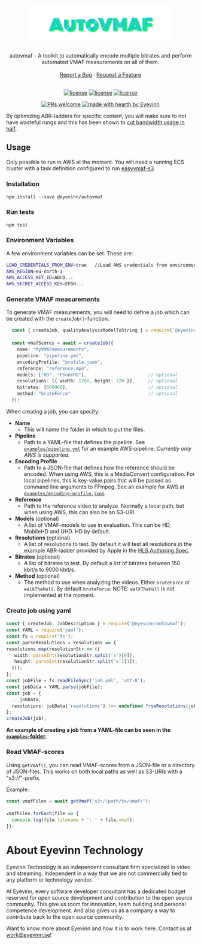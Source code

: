 <h1 align="center">
  <a href="https://github.com/eyevinn/autovmaf">
    <img src="https://raw.githubusercontent.com/Eyevinn/autovmaf/main/AutoVMAF.svg" alt="Logo" height="100">
  </a>
</h1>

<div align="center">
  autovmaf - A toolkit to automatically encode multiple bitrates and perform automated VMAF measurements on all of them. 
  <br />
  <br />
  <a href="https://github.com/eyevinn/autovmaf/issues/new?assignees=&labels=bug&template=01_BUG_REPORT.md&title=bug%3A+">Report a Bug</a>
  ·
  <a href="https://github.com/eyevinn/autovmaf/issues/new?assignees=&labels=enhancement&template=02_FEATURE_REQUEST.md&title=feat%3A+">Request a Feature</a>
</div>

<div align="center">
<br />

[![license](https://img.shields.io/npm/v/@eyevinn/autovmaf?style=flat-square)](https://www.npmjs.com/package/@eyevinn/autovmaf)
[![license](https://img.shields.io/github/v/release/Eyevinn/autovmaf?style=flat-square)](https://github.com/Eyevinn/autovmaf/releases)
[![license](https://img.shields.io/github/license/eyevinn/autovmaf.svg?style=flat-square)](LICENSE)

[![PRs welcome](https://img.shields.io/badge/PRs-welcome-ff69b4.svg?style=flat-square)](https://github.com/eyevinn/autovmaf/issues?q=is%3Aissue+is%3Aopen+label%3A%22help+wanted%22)
[![made with hearth by Eyevinn](https://img.shields.io/badge/made%20with%20%E2%99%A5%20by-Eyevinn-59cbe8.svg?style=flat-square)](https://github.com/eyevinn)

</div>

By optimizing ABR-ladders for specific content, you will make sure to not have wasteful rungs and this has been shown to [cut bandwidth usage in half](https://dev.to/video/automating-video-analysis-to-cut-your-streaming-bandwidth-usage-in-half-5hk1).

## Usage

Only possible to run in AWS at the moment. You will need a running ECS cluster with a task definition configured to run [easyvmaf-s3](https://github.com/Eyevinn/easyvmaf_s3).

### Installation

```
npm install --save @eyevinn/autovmaf
```

### Run tests

```
npm test
```

### Environment Variables

A few environment variables can be set. These are:

```bash
LOAD_CREDENTIALS_FROM_ENV=true   //Load AWS credentials from environment variables
AWS_REGION=eu-north-1
AWS_ACCESS_KEY_ID=ABCD...
AWS_SECRET_ACCESS_KEY=EFGH...
```

### Generate VMAF measurements

To generate VMAF measurements, you will need to define a job which can be created with the `createJob()`-function. 

```typescript
  const { createJob, qualityAnalysisModelToString } = require('@eyevinn/autovmaf');
 
  const vmafScores = await = createJob({
    name: "MyVMAFmeasurements",
    pipeline: "pipeline.yml",
    encodingProfile: "profile.json",
    reference: "reference.mp4",
    models: ["HD", "PhoneHD"],                       // optional
    resolutions: [{ width: 1280, height: 720 }],     // optional
    bitrates: [600000],                              // optional
    method: "bruteForce"                             // optional
  });
```

When creating a job, you can specify:

 * **Name**
    -  This will name the folder in which to put the files.
 * **Pipeline**
    * Path to a YAML-file that defines the pipeline. See [`examples/pipeline.yml`](https://github.com/Eyevinn/autovmaf/blob/main/examples/pipeline.yml) for an example AWS-pipeline. _Currently only AWS is supported._
 * **Encoding Profile**
    * Path to a JSON-file that defines how the reference should be encoded. When using AWS, this is a MediaConvert configuration. For local pipelines, this is key-value pairs that will be passed as command line arguments to FFmpeg. See an example for AWS at [`examples/encoding-profile.json`](https://github.com/Eyevinn/autovmaf/blob/main/examples/encoding-profile.json). 
 * **Reference**
    * Path to the reference video to analyze. Normally a local path, but when using AWS, this can also be an S3-URI.
 * **Models** (optional)
    * A list of VMAF-models to use in evaluation. This can be HD, MobileHD and UHD. HD by default.
 * **Resolutions** (optional)
    * A list of resolutions to test. By default it will test all resolutions in the example ABR-ladder provided by Apple in the [HLS Authoring Spec](https://developer.apple.com/documentation/http_live_streaming/hls_authoring_specification_for_apple_devices).
 * **Bitrates** (optional)
    * A list of bitrates to test. By default a list of bitrates between 150 kbit/s to 9000 kbit/s.
 * **Method** (optional)
    * The method to use when analyzing the videos. Either `bruteForce` or `walkTheHull`. By default `bruteForce`. NOTE: `walkTheHull` is not implemented at the moment.

### Create job using yaml

```typescript
const { createJob, JobDescription } = require('@eyevinn/autovmaf');
const YAML = require('yaml');
const fs = require('fs');
const parseResolutions = resolutions => {
resolutions.map(resolutionStr => ({
   width: parseInt(resolutionStr.split('x')[0]),
   height: parseInt(resolutionStr.split('x')[1]),
  }));
};
const jobFile = fs.readFileSync('job.yml', 'utf-8');
const jobData = YAML.parse(jobFile);
const job = {
  ...jobData,
  resolutions: jobData['resolutions'] !== undefined ?rseResolutions(jobData['resolutions']) : undefined,
};
createJob(job);
```

**An example of creating a job from a YAML-file can be seen in the [`examples`-folder](https://github.com/Eyevinn/autovmaf/tree/main/examples/).**

### Read VMAF-scores

Using `getVmaf()`, you can read VMAF-scores from a JSON-file or a directory of JSON-files. This works on both local paths as well as S3-URIs with a "s3://"-prefix.

Example:

```javascript
const vmafFiles = await getVmaf('s3://path/to/vmaf/');

vmafFiles.forEach(file => {
  console.log(file.filename + ': ' + file.vmaf);
});
```


# About Eyevinn Technology

Eyevinn Technology is an independent consultant firm specialized in video and streaming. Independent in a way that we are not commercially tied to any platform or technology vendor.

At Eyevinn, every software developer consultant has a dedicated budget reserved for open source development and contribution to the open source community. This give us room for innovation, team building and personal competence development. And also gives us as a company a way to contribute back to the open source community.

Want to know more about Eyevinn and how it is to work here. Contact us at work@eyevinn.se!
